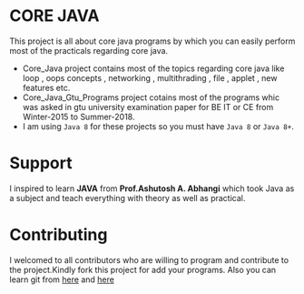 # CORE JAVA
This project is all about core java programs by which you can easily perform most of the practicals regarding core java. 
- Core_Java project contains most of the topics regarding core java like loop , oops concepts , networking , multithrading , file , applet , new features etc.
- Core_Java_Gtu_Programs project cotains most of the programs whic was asked in gtu university examination paper for BE IT or CE from Winter-2015 to Summer-2018.
- I am using `Java 8` for these projects so you must have `Java 8` or `Java 8+`.

# Support
I inspired to learn **JAVA** from **Prof.Ashutosh A. Abhangi** which took Java as a subject and teach everything with theory as well as
practical.

# Contributing
I welcomed to all contributors who are willing to program and contribute to the project.Kindly fork this project for add your programs.
Also you can learn git from [here](https://www.youtube.com/watch?v=OdbBmvfThJY&list=PLsyeobzWxl7q2eaUkorLZExfd7qko9sZC&index=1) and [here](https://guides.github.com/activities/hello-world/)
